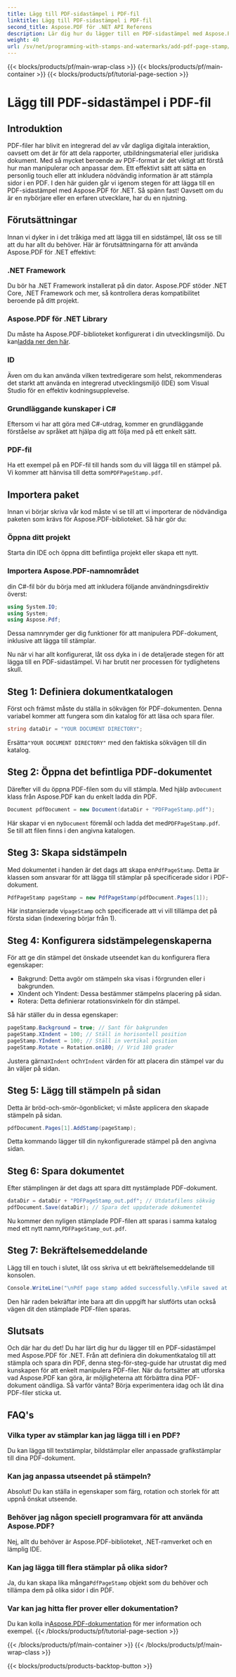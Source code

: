 ```yaml
---
title: Lägg till PDF-sidastämpel i PDF-fil
linktitle: Lägg till PDF-sidastämpel i PDF-fil
second_title: Aspose.PDF för .NET API Referens
description: Lär dig hur du lägger till en PDF-sidastämpel med Aspose.PDF för .NET med den här detaljerade guiden. Öka effekten av dina PDF-dokument.
weight: 40
url: /sv/net/programming-with-stamps-and-watermarks/add-pdf-page-stamp/
---
```


{{< blocks/products/pf/main-wrap-class >}}
{{< blocks/products/pf/main-container >}}
{{< blocks/products/pf/tutorial-page-section >}}

# Lägg till PDF-sidastämpel i PDF-fil

## Introduktion

PDF-filer har blivit en integrerad del av vår dagliga digitala interaktion, oavsett om det är för att dela rapporter, utbildningsmaterial eller juridiska dokument. Med så mycket beroende av PDF-format är det viktigt att förstå hur man manipulerar och anpassar dem. Ett effektivt sätt att sätta en personlig touch eller att inkludera nödvändig information är att stämpla sidor i en PDF. I den här guiden går vi igenom stegen för att lägga till en PDF-sidastämpel med Aspose.PDF för .NET. Så spänn fast! Oavsett om du är en nybörjare eller en erfaren utvecklare, har du en njutning.

## Förutsättningar

Innan vi dyker in i det tråkiga med att lägga till en sidstämpel, låt oss se till att du har allt du behöver. Här är förutsättningarna för att använda Aspose.PDF för .NET effektivt:

### .NET Framework
Du bör ha .NET Framework installerat på din dator. Aspose.PDF stöder .NET Core, .NET Framework och mer, så kontrollera deras kompatibilitet beroende på ditt projekt.

### Aspose.PDF för .NET Library
 Du måste ha Aspose.PDF-biblioteket konfigurerat i din utvecklingsmiljö. Du kan[ladda ner den här](https://releases.aspose.com/pdf/net/). 

### ID
Även om du kan använda vilken textredigerare som helst, rekommenderas det starkt att använda en integrerad utvecklingsmiljö (IDE) som Visual Studio för en effektiv kodningsupplevelse.

### Grundläggande kunskaper i C#
Eftersom vi har att göra med C#-utdrag, kommer en grundläggande förståelse av språket att hjälpa dig att följa med på ett enkelt sätt.

### PDF-fil
 Ha ett exempel på en PDF-fil till hands som du vill lägga till en stämpel på. Vi kommer att hänvisa till detta som`PDFPageStamp.pdf`. 

## Importera paket 

Innan vi börjar skriva vår kod måste vi se till att vi importerar de nödvändiga paketen som krävs för Aspose.PDF-biblioteket. Så här gör du:

### Öppna ditt projekt
Starta din IDE och öppna ditt befintliga projekt eller skapa ett nytt.

### Importera Aspose.PDF-namnområdet
din C#-fil bör du börja med att inkludera följande användningsdirektiv överst:

```csharp
using System.IO;
using System;
using Aspose.Pdf;
```

Dessa namnrymder ger dig funktioner för att manipulera PDF-dokument, inklusive att lägga till stämplar.

Nu när vi har allt konfigurerat, låt oss dyka in i de detaljerade stegen för att lägga till en PDF-sidastämpel. Vi har brutit ner processen för tydlighetens skull. 

## Steg 1: Definiera dokumentkatalogen

Först och främst måste du ställa in sökvägen för PDF-dokumenten. Denna variabel kommer att fungera som din katalog för att läsa och spara filer.

```csharp
string dataDir = "YOUR DOCUMENT DIRECTORY";
```

 Ersätta`"YOUR DOCUMENT DIRECTORY"` med den faktiska sökvägen till din katalog.

## Steg 2: Öppna det befintliga PDF-dokumentet

 Därefter vill du öppna PDF-filen som du vill stämpla. Med hjälp av`Document` klass från Aspose.PDF kan du enkelt ladda din PDF.

```csharp
Document pdfDocument = new Document(dataDir + "PDFPageStamp.pdf");
```

 Här skapar vi en ny`Document` föremål och ladda det med`PDFPageStamp.pdf`. Se till att filen finns i den angivna katalogen.

## Steg 3: Skapa sidstämpeln

 Med dokumentet i handen är det dags att skapa en`PdfPageStamp`. Detta är klassen som ansvarar för att lägga till stämplar på specificerade sidor i PDF-dokument.

```csharp
PdfPageStamp pageStamp = new PdfPageStamp(pdfDocument.Pages[1]);
```

Här instansierade vi`pageStamp` och specificerade att vi vill tillämpa det på första sidan (indexering börjar från 1).

## Steg 4: Konfigurera sidstämpelegenskaperna

För att ge din stämpel det önskade utseendet kan du konfigurera flera egenskaper:

- Bakgrund: Detta avgör om stämpeln ska visas i förgrunden eller i bakgrunden.
- XIndent och YIndent: Dessa bestämmer stämpelns placering på sidan.
- Rotera: Detta definierar rotationsvinkeln för din stämpel.

Så här ställer du in dessa egenskaper:

```csharp
pageStamp.Background = true; // Sant för bakgrunden
pageStamp.XIndent = 100; // Ställ in horisontell position
pageStamp.YIndent = 100; // Ställ in vertikal position
pageStamp.Rotate = Rotation.on180; // Vrid 180 grader
```

 Justera gärna`XIndent` och`YIndent` värden för att placera din stämpel var du än väljer på sidan.

## Steg 5: Lägg till stämpeln på sidan

Detta är bröd-och-smör-ögonblicket; vi måste applicera den skapade stämpeln på sidan.

```csharp
pdfDocument.Pages[1].AddStamp(pageStamp);
```

Detta kommando lägger till din nykonfigurerade stämpel på den angivna sidan.

## Steg 6: Spara dokumentet

Efter stämplingen är det dags att spara ditt nystämplade PDF-dokument. 

```csharp
dataDir = dataDir + "PDFPageStamp_out.pdf"; // Utdatafilens sökväg
pdfDocument.Save(dataDir); // Spara det uppdaterade dokumentet
```

Nu kommer den nyligen stämplade PDF-filen att sparas i samma katalog med ett nytt namn,`PDFPageStamp_out.pdf`.

## Steg 7: Bekräftelsemeddelande

Lägg till en touch i slutet, låt oss skriva ut ett bekräftelsemeddelande till konsolen.

```csharp
Console.WriteLine("\nPdf page stamp added successfully.\nFile saved at " + dataDir);
```

Den här raden bekräftar inte bara att din uppgift har slutförts utan också vägen dit den stämplade PDF-filen sparas.

## Slutsats

Och där har du det! Du har lärt dig hur du lägger till en PDF-sidastämpel med Aspose.PDF för .NET. Från att definiera din dokumentkatalog till att stämpla och spara din PDF, denna steg-för-steg-guide har utrustat dig med kunskapen för att enkelt manipulera PDF-filer. När du fortsätter att utforska vad Aspose.PDF kan göra, är möjligheterna att förbättra dina PDF-dokument oändliga. Så varför vänta? Börja experimentera idag och låt dina PDF-filer sticka ut.

## FAQ's

### Vilka typer av stämplar kan jag lägga till i en PDF?  
Du kan lägga till textstämplar, bildstämplar eller anpassade grafikstämplar till dina PDF-dokument.

### Kan jag anpassa utseendet på stämpeln?  
Absolut! Du kan ställa in egenskaper som färg, rotation och storlek för att uppnå önskat utseende.

### Behöver jag någon speciell programvara för att använda Aspose.PDF?  
Nej, allt du behöver är Aspose.PDF-biblioteket, .NET-ramverket och en lämplig IDE.

### Kan jag lägga till flera stämplar på olika sidor?  
 Ja, du kan skapa lika många`PdfPageStamp` objekt som du behöver och tillämpa dem på olika sidor i din PDF.

### Var kan jag hitta fler prover eller dokumentation?  
 Du kan kolla in[Aspose.PDF-dokumentation](https://reference.aspose.com/pdf/net/) för mer information och exempel.
{{< /blocks/products/pf/tutorial-page-section >}}

{{< /blocks/products/pf/main-container >}}
{{< /blocks/products/pf/main-wrap-class >}}

{{< blocks/products/products-backtop-button >}}
